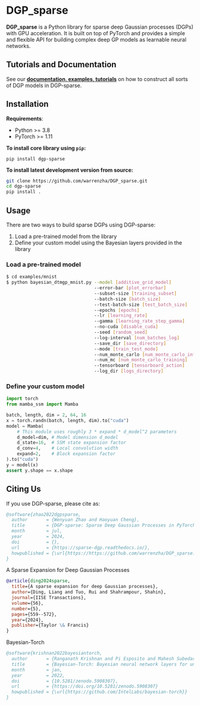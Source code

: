 # DGP_sparse
**DGP_sparse** is a Python library for sparse deep Gaussian processes (DGPs) with GPU acceleration. It is built on top of 
PyTorch and provides a simple and flexible API for building complex deep GP models as learnable neural networks.

## Tutorials and Documentation
See our [**documentation, examples, tutorials**](https://sparse-dgp.readthedocs.io/) on how to construct all sorts of 
DGP models in DGP-sparse.

## Installation

**Requirements**:
- Python >= 3.8
- PyTorch >= 1.11

**To install core library using `pip`:**
```
pip install dgp-sparse
```

**To install latest development version from source:**
```sh
git clone https://github.com/warrenzha/DGP_sparse.git
cd dgp-sparse
pip install .
```

## Usage
There are two ways to build sparse DGPs using DGP-sparse: 
1. Load a pre-trained model from the library
2. Define your custom model using the Bayesian layers provided in the library

### Load a pre-trained model
```bash
$ cd examples/mnist
$ python bayesian_dtmgp_mnist.py --model [additive_grid_model]
                                 --error-bar [plot_errorbar]
                                 --subset-size [training_subset]
                                 --batch-size [batch_size]
                                 --test-batch-size [test_batch_size]
                                 --epochs [epochs]
                                 --lr [learning_rate]
                                 --gamma [learning_rate_step_gamma]
                                 --no-cuda [disable_cuda]
                                 --seed [random_seed]
                                 --log-interval [num_batches_log]
                                 --save_dir [save_directory]
                                 --mode [train_test_mode]
                                 --num_monte_carlo [num_monte_carlo_inference]
                                 --num_mc [num_monte_carlo_training]
                                 --tensorboard [tensorboard_action]
                                 --log_dir [logs_directory]
```

### Define your custom model
``` python
import torch
from mamba_ssm import Mamba

batch, length, dim = 2, 64, 16
x = torch.randn(batch, length, dim).to("cuda")
model = Mamba(
    # This module uses roughly 3 * expand * d_model^2 parameters
    d_model=dim, # Model dimension d_model
    d_state=16,  # SSM state expansion factor
    d_conv=4,    # Local convolution width
    expand=2,    # Block expansion factor
).to("cuda")
y = model(x)
assert y.shape == x.shape
```

## Citing Us
If you use DGP-sparse, please cite as:
```bibtex
@software{zhao2022dgpsparse,
  author       = {Wenyuan Zhao and Haoyuan Cheng},               
  title        = {DGP-sparse: Sparse Deep Gaussian Processes in PyTorch},
  month        = jul,
  year         = 2024,
  doi          = {},
  url          = {https://sparse-dgp.readthedocs.io/},
  howpublished = {\url{https://https://github.com/warrenzha/DGP_sparse.git}}
}
```
A Sparse Expansion for Deep Gaussian Processes
```bibtex
@article{ding2024sparse,
  title={A sparse expansion for deep Gaussian processes},
  author={Ding, Liang and Tuo, Rui and Shahrampour, Shahin},
  journal={IISE Transactions},
  volume={56},
  number={5},
  pages={559--572},
  year={2024},
  publisher={Taylor \& Francis}
}
```
Bayesian-Torch
```bibtex
@software{krishnan2022bayesiantorch,
  author       = {Ranganath Krishnan and Pi Esposito and Mahesh Subedar},               
  title        = {Bayesian-Torch: Bayesian neural network layers for uncertainty estimation},
  month        = jan,
  year         = 2022,
  doi          = {10.5281/zenodo.5908307},
  url          = {https://doi.org/10.5281/zenodo.5908307}
  howpublished = {\url{https://github.com/IntelLabs/bayesian-torch}}
}
```